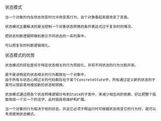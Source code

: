 状态模式
    
    当一个对象的内在状态改变时允许改变其行为，这个对象看起来是改变了其类。
    
    状态模式主要解决的是当控制一个对象状态转换的条件表达式过于复杂时的情况，
    
    把状态判断逻辑转移到表示不同状态的一系列类中，
    
    可以把复杂的判断逻辑简化。
    
    
状态模式的优势

    状态模式的好处是将于特定状态相关的行为局部化，并将不同状态的行为分割开来。
    
    是不是讲特定的状态相关的行为都放在一个对象中，
    由于所有与状态心啊过关的代码都存在于某个ConcreteState中，所有通过定义新的状态的子类可以很容易地增加新的状态和转换。
    
    状态模式通过把各个状态转移逻辑分布到State的子类中，来减少相互间的依赖，好比把整个版面改成一个又一个的活字，此时就容易维护和扩展。
    
    当一个对象的行为取决于他的状态，并且它必须子啊运行时可根据状态改变它的行为时，就可以考虑使用状态模式。